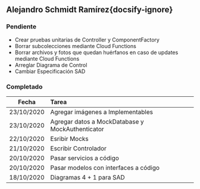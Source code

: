 ## Alejandro Schmidt Ramírez{docsify-ignore}

### Pendiente
* Crear pruebas unitarias de Controller y ComponentFactory
* Borrar subcolecciones mediante Cloud Functions
* Borrar archivos y fotos que quedan huérfanos en caso de updates mediante Cloud Functions
* Arreglar Diagrama de Control
* Cambiar Especificación SAD

### Completado

| Fecha | Tarea | 
| :---: | :--- |
| 23/10/2020 | Agregar imágenes a Implementables |
| 23/10/2020 | Agregar datos a MockDatabase y MockAuthenticator |
| 22/10/2020 | Esribir Mocks |
| 21/10/2020 | Escribir Controlador |
| 20/10/2020 | Pasar servicios a código |
| 20/10/2020 | Pasar modelos con interfaces a código |
| 18/10/2020 | Diagramas 4 + 1 para SAD |